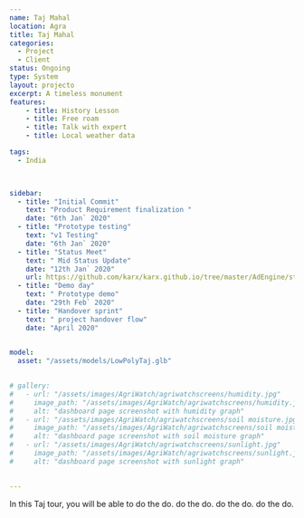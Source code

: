 ```yaml
---
name: Taj Mahal 
location: Agra
title: Taj Mahal
categories:
  - Project
  - Client
status: Ongoing
type: System
layout: projecto
excerpt: A timeless monument
features:
    - title: History Lesson
    - title: Free roam
    - title: Talk with expert
    - title: Local weather data

tags:
  - India
  


sidebar:
  - title: "Initial Commit"
    text: "Product Requirement finalization "
    date: "6th Jan` 2020"
  - title: "Prototype testing"
    text: "v1 Testing"
    date: "6th Jan` 2020"
  - title: "Status Meet"
    text: " Mid Status Update"
    date: "12th Jan` 2020"
    url: https://github.com/karx/karx.github.io/tree/master/AdEngine/status-1
  - title: "Demo day"
    text: " Prototype demo"
    date: "29th Feb` 2020"
  - title: "Handover sprint"
    text: " project handover flow"
    date: "April 2020"
    

model:
  asset: "/assets/models/LowPolyTaj.glb"

     
# gallery:
#   - url: "/assets/images/AgriWatch/agriwatchscreens/humidity.jpg"
#     image_path: "/assets/images/AgriWatch/agriwatchscreens/humidity.jpg"
#     alt: "dashboard page screenshot with humidity graph"
#   - url: "/assets/images/AgriWatch/agriwatchscreens/soil moisture.jpg"
#     image_path: "/assets/images/AgriWatch/agriwatchscreens/soil moisture.jpg"
#     alt: "dashboard page screenshot with soil moisture graph"
#   - url: "/assets/images/AgriWatch/agriwatchscreens/sunlight.jpg"
#     image_path: "/assets/images/AgriWatch/agriwatchscreens/sunlight.jpg"
#     alt: "dashboard page screenshot with sunlight graph"
  

---
```


In this Taj tour, you will be able to do the do. do the do. do the do. do the do.


